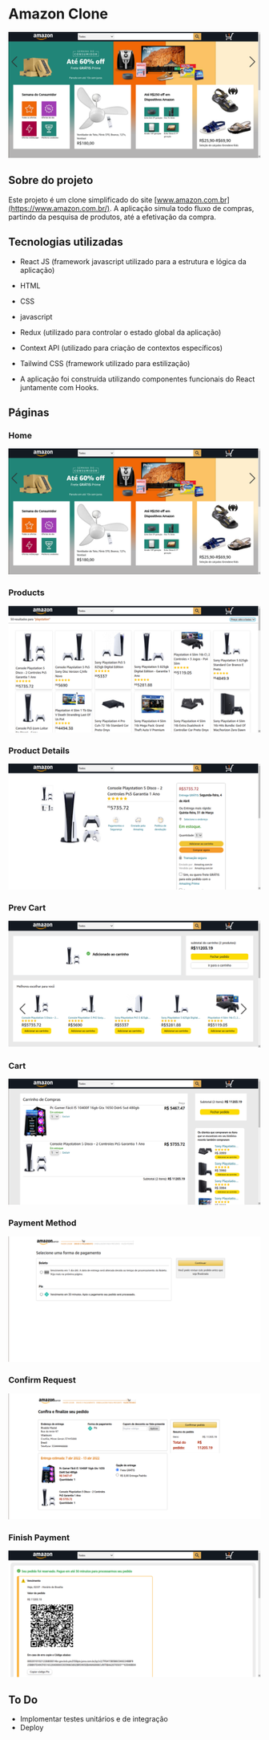 # Amazon Clone

<img src="/home.png" />

## Sobre do projeto

Este projeto é um clone simplificado do site [www.amazon.com.br](https://www.amazon.com.br/). A aplicação simula todo fluxo de compras, partindo da pesquisa de produtos, até a efetivação da compra.

## Tecnologias utilizadas

- React JS (framework javascript utilizado para a estrutura e lógica da aplicação)
- HTML
- CSS
- javascript
- Redux (utilizado para controlar o estado global da aplicação)
- Context API (utilizado para criação de contextos específicos)
- Tailwind CSS (framework utilizado para estilização)

- A aplicação foi construída utilizando componentes funcionais do React juntamente com Hooks.

## Páginas

### Home

<img src="/home.png">

### Products

<img src="/products.png">

### Product Details
<img src="/product-details.png">

### Prev Cart
<img src="/prev-cart.png">

### Cart
<img src="/cart.png">

### Payment Method
<img src="/payment-method.png">

### Confirm Request
<img src="/confirm-request.png">

### Finish Payment
<img src="/finish-payment.png">

## To Do

- Implomentar testes unitários e de integração
- Deploy




